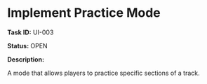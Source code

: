 # Implement Practice Mode

**Task ID:** UI-003

**Status:** OPEN

**Description:**

A mode that allows players to practice specific sections of a track.
